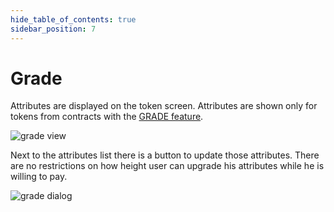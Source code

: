 ```yaml
---
hide_table_of_contents: true
sidebar_position: 7
---
```


# Grade

Attributes are displayed on the token screen. Attributes are shown only for tokens from contracts
with the [GRADE feature](/admin/hierarchy/ERC721/features/).

![grade view](/img/market/mechanics-simple/grade/grade_view.png)

Next to the attributes list there is a button to update those attributes. There are no restrictions on how height user
can upgrade his attributes while he is willing to pay.

![grade dialog](/img/market/mechanics-simple/grade/grade_dialog.png)
